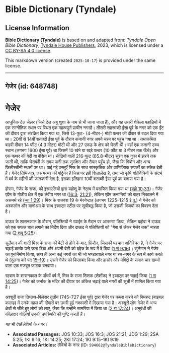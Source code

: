 # Bible Dictionary (Tyndale)

## License Information

**Bible Dictionary (Tyndale)** is based on and adapted from: _Tyndale Open Bible Dictionary_, [Tyndale House Publishers](https://tyndaleopenresources.com/), 2023, which is licensed under a [CC BY-SA 4.0 license](https://creativecommons.org/licenses/by-sa/4.0/legalcode.en).

This markdown version (created `2025-10-17`) is provided under the same license.



--------------------------------

## गेजेर (id: 648748)

गेजेर
=====

आधुनिक टेल जेज़र (जिसे टेल अबू शुशा के नाम से भी जाना जाता है), और यह उत्तरी शेफेला पहाड़ियों में एक रणनीतिक स्थान पर स्थित एक महत्वपूर्ण प्राचीन नगरहै। तीसरी सहस्राब्दी ईसा पूर्व के नगर को एक ईंट की दीवार द्वारा संरक्षित किया गया था, जिसे 13\-फुट\- (4\-मीटर\-) मोटी पत्थर की दीवार से बदल दिया गया था। 20वीं से 14वीं शताब्दी ईसा पूर्व के दौरान कनानी नगर अपने चरम पर पहुंच गया था। तथाकथित बाहरी दीवार 14 फीट (4\.3 मीटर) मोटी थी और 27 एकड़ के क्षेत्र को घेरती थी। वहाँ एक कनानी उच्च स्थान (लगभग 1600 ईसा पूर्व) था जिसमें 10 खंभे या खड़े पत्थर (10 फीट या 3 मीटर तक ऊँचे) और एक पत्थर की वेदी या बेसिन था। सीढ़ियों वाली 216\-फुट (65\.8\-मीटर) सुरंग एक गुफा में झरने तक जाती थी, ताकि घेराबंदी के समय पानी तक सुरक्षित और तैयार पहुँच हो, जैसा कि गिबोन और अन्य फिलीस्तीनी स्थलों पर था। पाई गई वस्तुएँ मिस्र के साथ सांस्कृतिक और वाणिज्यिक संपर्कों का संकेत देती हैं। गेजेर तिथि\-पत्र, एक पत्थर की पट्टिका है जिस पर इब्री शिलालेख है, तथा जो कृषि गतिविधियों के संदर्भ में वर्ष के महीनों की जानकारी देता है, इसका इतिहास 10वीं शताब्दी ईसा पूर्व का बताया गया है।

होराम, गेजेर के राजा, को इस्राएलियों द्वारा यहोशू के नेतृत्व में पराजित किया गया था ([यहो 10:33](https://ref.ly/Josh10:33))। गेजेर एप्रैम के गोत्रीय क्षेत्र में एक लेवीय नगर था ([16:3](https://ref.ly/Josh16:3); [21:21](https://ref.ly/Josh21:21)), लेकिन एप्रैम कनानियों को बाहर निकालने में असमर्थ रहे ([न्या 1:29](https://ref.ly/Judg1:29))। मिस्र के राजवंश 19 के मेरनेप्टाह (लगभग 1225–1215 ई.पू.) ने गेजेर को अश्कलोन और यानोअम के साथ इस्राएल स्टील पर सूचीबद्ध किया है, जो उसकी विजयों का विवरण देता है।

दाऊद के शासनकाल के दौरान, पलिश्तियों ने रपाईम के मैदान पर आक्रमण किया, लेकिन यहोवा ने दाऊद को एक सफल घात लगाने का निर्देश दिया और दाऊद ने पलिश्तियों को "गेबा से लेकर गेजेर तक" मारता गया ([2 शमू 5:25](https://ref.ly/2Sam5:25))।

सुलैमान की शादी मिस्र के राजा की बेटी से होने के बाद, फ़िरौन, जिसकी पहचान अनिश्चित है, ने गेजेर पर चढ़ाई करके उसे जला दिया और अपनी बेटी को दहेज के रूप में दे दिया ([1 रा 9:16](https://ref.ly/1Kgs9:16))। सुलैमान ने गेजेर का पुनर्निर्माण किया, साथ ही अन्य कई नगरों का भी जो भण्डारवाले नगर या रथ\-नगर के रूप में कार्य करते थे (तुलना करें पद [15–19](https://ref.ly/1Kgs9:15-1Kgs9:19))। उसने गेजेर को किलाबंद किया और हासोर और मगिद्दो के समान चार खम्भों वाला एक मजबूत फाटक बनवाया।

रहबाम के शासनकाल के पाँचवें वर्ष में, मिस्र के राजा शिशक (शेशोंक) ने इस्राएल पर चढ़ाई किया ([1 रा 14:25](https://ref.ly/1Kgs14:25))। गेजेर को कर्नाक के मंदिर की दीवार पर अंकित चढ़ाई वाले नगरों की सूची में शामिल किया गया है।

अश्शूरी राजा तिग्लथ\-पिलेसर तृतीय (745–727 ईसा पूर्व) द्वारा गेजेर पर कब्ज़ा करने को निमरुद (बाइबल कालह) में उनके महल की दीवारों पर उभरी हुई नक्काशी में दिखाया गया है। अश्शूरी लोग गेजेर में अन्य क्षेत्रों से जीते हुए लोगों को लाए, जैसा कि उन्होंने सामरिया में किया था ([2 रा 17:24](https://ref.ly/2Kgs17:24))। अनुबंधों की कीलाक्षर गोलियाँ उनकी उपस्थिति की पुष्टि करती हैं।

*यह भी देखें* लेवियों के नगर।

* **Associated Passages:** JOS 10:33; JOS 16:3; JOS 21:21; JDG 1:29; 2SA 5:25; 1KI 9:16; 1KI 14:25; 2KI 17:24; 1KI 9:15–1KI 9:19
* **Associated Articles:** लेवियों के नगर (ID: `594662@TyndaleBibleDictionary`)

